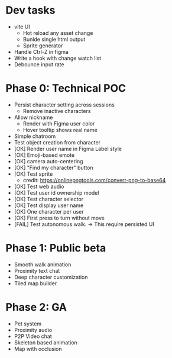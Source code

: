 # Dev tasks

- vite UI
  - Hot reload any asset change
  - Bunlde single html output
  - Sprite generator
- Handle Ctrl-Z in figma
- Write a hook with change watch list
- Debounce input rate

# Phase 0: Technical POC

- Persist character setting across sessions
  - Remove inactive characters
- Allow nickname
  - Render with Figma user color
  - Hover tooltip shows real name
- Simple chatroom
- Test object creation from character
- [OK] Render user name in Figma Label style
- [OK] Emoji-based emote
- [OK] camera auto-centering
- [OK] "Find my character" button
- [OK] Test sprite
  - credit: https://onlinepngtools.com/convert-png-to-base64
- [OK] Test web audio
- [OK] Test user id ownership model
- [OK] Test character selector
- [OK] Test display user name
- [OK] One character per user
- [OK] First press to turn without move
- [FAIL] Test autonomous walk. -> This require persisted UI

# Phase 1: Public beta

- Smooth walk animation
- Proximity text chat
- Deep character customization
- Tiled map builder

# Phase 2: GA

- Pet system
- Proximity audio
- P2P Video chat
- Skeleton based animation
- Map with occlusion
